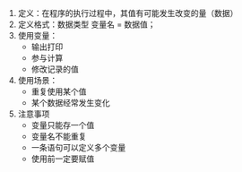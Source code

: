 1. 定义：在程序的执行过程中，其值有可能发生改变的量（数据）
2. 定义格式：数据类型 变量名 = 数据值；
3. 使用变量：
	- 输出打印
	- 参与计算
	- 修改记录的值
4. 使用场景：
	- 重复使用某个值
	- 某个数据经常发生变化
5. 注意事项
	- 变量只能存一个值
	- 变量名不能重复
	- 一条语句可以定义多个变量
	- 使用前一定要赋值